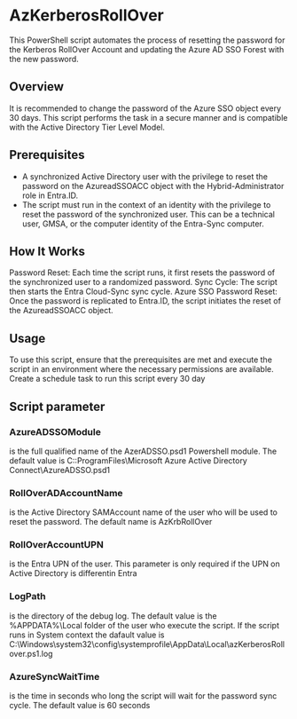 # AzKerberosRollOver

This PowerShell script automates the process of resetting the password for the Kerberos RollOver Account and updating the Azure AD SSO Forest with the new password. 

## Overview
It is recommended to change the password of the Azure SSO object every 30 days. This script performs the task in a secure manner and is compatible with the Active Directory Tier Level Model.

## Prerequisites
- A synchronized Active Directory user with the privilege to reset the password on the AzureadSSOACC object with the  Hybrid-Administrator role in Entra.ID.
- The script must run in the context of an identity with the privilege to reset the password of the synchronized user. This can be a technical user, GMSA, or the computer identity of the Entra-Sync computer.

## How It Works
Password Reset: Each time the script runs, it first resets the password of the synchronized user to a randomized password.
Sync Cycle: The script then starts the Entra Cloud-Sync sync cycle.
Azure SSO Password Reset: Once the password is replicated to Entra.ID, the script initiates the reset of the AzureadSSOACC object.

## Usage
To use this script, ensure that the prerequisites are met and execute the script in an environment where the necessary permissions are available.
Create a schedule task to run this script every 30 day

## Script parameter
### AzureADSSOModule 
is the full qualified name of the AzerADSSO.psd1 Powershell module. The default value is C:\:ProgramFiles\Microsoft Azure Active Directory Connect\AzureADSSO.psd1

### RollOverADAccountName 
is the Active Directory SAMAccount name of the user who will be used to reset the password. The default name is AzKrbRollOver

### RollOverAccountUPN
is the Entra UPN of the user. This parameter is only required if the UPN on Active Directory is differentin Entra

### LogPath
is the directory of the debug log. The default value is the %APPDATA%\Local folder of the user who execute the script. If the script runs in System context the dafault value is C:\Windows\system32\config\systemprofile\AppData\Local\azKerberosRollover.ps1.log

### AzureSyncWaitTime
is the time in seconds who long the script will wait for the password sync cycle. The default value is 60 seconds
